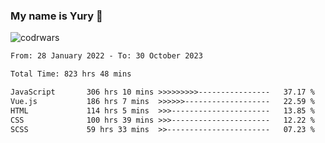 ### My name is Yury 👋 
![codrwars](https://www.codewars.com/users/litury/badges/micro) 


<!--START_SECTION:waka-->

```txt
From: 28 January 2022 - To: 30 October 2023

Total Time: 823 hrs 48 mins

JavaScript       306 hrs 10 mins >>>>>>>>>----------------   37.17 %
Vue.js           186 hrs 7 mins  >>>>>>-------------------   22.59 %
HTML             114 hrs 5 mins  >>>----------------------   13.85 %
CSS              100 hrs 39 mins >>>----------------------   12.22 %
SCSS             59 hrs 33 mins  >>-----------------------   07.23 %
```

<!--END_SECTION:waka-->

